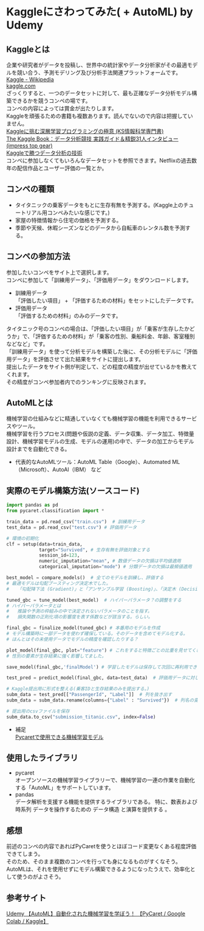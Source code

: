 # Kaggleにさわってみた( + AutoML) by Udemy

## Kaggleとは
企業や研究者がデータを投稿し、世界中の統計家やデータ分析家がその最適モデルを競い合う、予測モデリング及び分析手法関連プラットフォームです。 \
[Kaggle - Wikipedia](https://ja.wikipedia.org/wiki/Kaggle) \
[kaggle.com](https://www.kaggle.com/) \
ざっくりすると、一つのデータセットに対して、最も正確なデータ分析モデル構築できるかを競うコンペの場です。 \
コンペの内容によっては賞金が出たりします。 \
Kaggleを頑張るための書籍も複数あります。読んでないので内容は把握していません。 \
[Kaggleに挑む深層学習プログラミングの極意 (KS情報科学専門書)](https://www.amazon.co.jp/Kaggle%E3%81%AB%E6%8C%91%E3%82%80%E6%B7%B1%E5%B1%A4%E5%AD%A6%E7%BF%92%E3%83%97%E3%83%AD%E3%82%B0%E3%83%A9%E3%83%9F%E3%83%B3%E3%82%B0%E3%81%AE%E6%A5%B5%E6%84%8F-KS%E6%83%85%E5%A0%B1%E7%A7%91%E5%AD%A6%E5%B0%82%E9%96%80%E6%9B%B8-%E5%B0%8F%E5%B5%9C-%E8%80%95%E5%B9%B3/dp/4065305136/ref=sr_1_1?adgrpid=119548917767&hvadid=626757263471&hvdev=c&hvqmt=e&hvtargid=kwd-606661230664&hydadcr=27299_14609487&jp-ad-ap=0&keywords=kaggle+%E6%9C%AC&qid=1677686833&sr=8-1) \
[The Kaggle Book：データ分析競技 実践ガイド＆精鋭31人インタビュー (impress top gear) ](https://www.amazon.co.jp/Kaggle-Book%EF%BC%9A%E3%83%87%E3%83%BC%E3%82%BF%E5%88%86%E6%9E%90%E7%AB%B6%E6%8A%80-%E5%AE%9F%E8%B7%B5%E3%82%AC%E3%82%A4%E3%83%89%EF%BC%86%E7%B2%BE%E9%8B%AD31%E4%BA%BA%E3%82%A4%E3%83%B3%E3%82%BF%E3%83%93%E3%83%A5%E3%83%BC-impress-gear/dp/4295015954/ref=sr_1_2_sspa?adgrpid=119548917767&hvadid=626757263471&hvdev=c&hvqmt=e&hvtargid=kwd-606661230664&hydadcr=27299_14609487&jp-ad-ap=0&keywords=kaggle+%E6%9C%AC&qid=1677686833&sr=8-2-spons&psc=1&spLa=ZW5jcnlwdGVkUXVhbGlmaWVyPUExT1EyNFFERDlIUUxBJmVuY3J5cHRlZElkPUEwNjAwOTY2WTJZUkUwTkRXUVVIJmVuY3J5cHRlZEFkSWQ9QTM1QzdGMzM2Q0VSQjYmd2lkZ2V0TmFtZT1zcF9hdGYmYWN0aW9uPWNsaWNrUmVkaXJlY3QmZG9Ob3RMb2dDbGljaz10cnVl) \
[Kaggleで勝つデータ分析の技術](https://www.amazon.co.jp/Kaggle%E3%81%A7%E5%8B%9D%E3%81%A4%E3%83%87%E3%83%BC%E3%82%BF%E5%88%86%E6%9E%90%E3%81%AE%E6%8A%80%E8%A1%93-%E9%96%80%E8%84%87-%E5%A4%A7%E8%BC%94-ebook/dp/B07YTDBC3Z/ref=sr_1_3?adgrpid=119548917767&hvadid=626757263471&hvdev=c&hvqmt=e&hvtargid=kwd-606661230664&hydadcr=27299_14609487&jp-ad-ap=0&keywords=kaggle+%E6%9C%AC&qid=1677686833&sr=8-3) \
コンペに参加しなくてもいろんなデータセットを参照できます。Netflixの過去数年の配信作品とユーザー評価の一覧とか。

## コンペの種類
* タイタニックの乗客データをもとに生存有無を予測する。(Kaggle上のチュートリアル用コンペみたいな感じです。)
* 家屋の特徴情報から住宅の価格を予測する。
* 季節や天候、休暇シーズンなどのデータから自転車のレンタル数を予測する。

## コンペの参加方法
参加したいコンペをサイト上で選択します。 \
コンペに参加して「訓練用データ」、「評価用データ」をダウンロードします。
* 訓練用データ \
「評価したい項目」 + 「評価するための材料」をセットにしたデータです。
* 評価用データ \
「評価するための材料」のみのデータです。

タイタニック号のコンペの場合は、「評価したい項目」が「乗客が生存したかどうか」で、「評価するための材料」が「乗客の性別、乗船料金、年齢、客室種別などなど」です。 \
「訓練用データ」を使って分析モデルを構築した後に、その分析モデルに「評価用データ」を評価させて出た結果をサイトに提出します。 \
提出したデータをサイト側が判定して、どの程度の精度が出せているかを教えてくれます。 \
その精度がコンペ参加者内でのランキングに反映されます。

## AutoMLとは
機械学習の仕組みなどに精通していなくても機械学習の機能を利用できるサービスやツール。 \
機械学習を行うプロセス(問題や仮説の定義、データ収集、データ加工、特徴量設計、機械学習モデルの生成、モデルの運用)の中で、データの加工からモデル設計までを自動化できる。
* 代表的なAutoMLツール：AutoML Table（Google）、Automated ML（Microsoft）、AutoAI（IBM） など

## 実際のモデル構築方法(ソースコード)

```Python
import pandas as pd
from pycaret.classification import *

train_data = pd.read_csv("train.csv")  # 訓練用データ
test_data = pd.read_csv("test.csv") # 評価用データ

# 環境の初期化
clf = setup(data=train_data,
            target="Survived", # 生存有無を評価対象とする
            session_id=123,
            numeric_imputation="mean", # 数値データの欠損は平均値適用
            categorical_imputation="mode") # 分類データの欠損は最頻値適用

best_model = compare_models()  # 全てのモデルを訓練し、評価する
# 最適モデルは勾配ブースティング決定木でした。
#   「勾配降下法 (Gradient)」と「アンサンブル学習 (Boosting)」、「決定木 (Decision Tree)」の3つの手法が組み合わされた機械学習の手法とのことです。

tuned_gbc = tune_model(best_model)  # ハイパーパラメータ？の調整をする
# ハイパーパラメータとは
#   推論や予測の枠組みの中で決定されないパラメータのことを指す。
#   損失関数の正則化項の影響度を表す係数などが該当する。らしい。

final_gbc = finalize_model(tuned_gbc) # 本番用のモデルを作成
# モデル構築時に一部データを使わず確保している。そのデータを含めてモデル化する。
# ほんとはその未使用データでモデルの精度を確認したりする？

plot_model(final_gbc, plot="feature") # これをすると特徴ごとの比重を見せてくれる
# 性別の要素が生存結果に強く影響してました。

save_model(final_gbc,'finalModel') # 学習したモデルは保存して次回に再利用できる

test_pred = predict_model(final_gbc, data=test_data)  # 評価用データに対して予測を行う

# Kaggle提出用に形式を整える(乗客IDと生存結果のみを提出する。)
subm_data = test_pred[["PassengerId", "Label"]]  # 列を抜き出す
subm_data = subm_data.rename(columns={"Label" : "Survived"})  # 列名の変更

# 提出用のcsvファイルを保存
subm_data.to_csv("submission_titanic.csv", index=False)

```
* 補足 \
[Pycaretで使用できる機械学習モデル](
https://qiita.com/Takumi_Fukuda/items/99e60793ac700974cfc4#%E4%BA%88%E6%B8%AC%E3%83%A2%E3%83%87%E3%83%AB%E5%88%86%E6%9E%90%E9%81%B8%E5%AE%9A)
## 使用したライブラリ
* pycaret \
オープンソースの機械学習ライブラリーで、機械学習の一連の作業を自動化する「AutoML」をサポートしています。
* pandas \
データ解析を支援する機能を提供するライブラリである。 特に、数表および 時系列 データを操作するための データ構造 と演算を提供する 。

## 感想
前述のコンペの内容であればPyCaretを使うとほぼコード変更なくある程度評価できてしまう。 \
そのため、そのまま複数のコンペを行っても身になるものがすくなそう。 \
AutoMLは、それを使用せずにモデル構築できるようになったうえで、効率化として使うのがよさそう。

## 参考サイト
[Udemy 【AutoML】自動化された機械学習を学ぼう！ 【PyCaret / Google Colab / Kaggle】](https://www.udemy.com/course/automl-ai/)